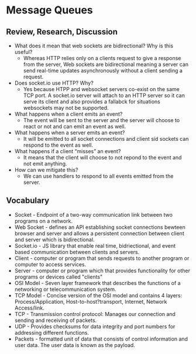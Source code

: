 # Message Queues

## Review, Research, Discussion
- What does it mean that web sockets are bidirectional? Why is this useful?
    - Whereas HTTP relies only on a clients request to give a response from the server, Web sockets are bidirectional meaning a server can send real-time updates asynchronously without a client sending a request.
- Does socket.io use HTTP? Why?
    - Yes because HTPP and websocket servers co-exist on the same TCP port. A socket.io server will attach to an HTTP server so it can serve its client and also provides a fallabck for situations websockets may not be supported.
- What happens when a client emits an event?
    - The event will be sent to the server and the server will choose to react or not and can emit an event as well.
- What happens when a server emits an event?
    - It will be emitted to all socket connections and client sid sockets can respond to the event as well. 
- What happens if a client “misses” an event?
    - It means that the client will choose to not repond to the event and not emit anything.
- How can we mitigate this?
    - We can use handlers to respond to all events emitted from the server.

## Vocabulary
- Socket - Endpoint of a two-way communication link between two programs on a network.
- Web Socket - defines an API establishing socket connections bewteen browser and server and allows a persistent connection between client and server which is bidirectional.
- Socket.io - JS library that enable real time, bidriectional, and event based communication between clients and servers.
- Client - computer or program that sends requests to another program or computer to access services.
- Server - computer or program which that provides functionality for other programs or devices called "clients"
- OSI Model - Seven layer framework that  describes the functions of a networking or telecommunication system.
- TCP Model - Concise version of the OSI model and contains 4 layers: Process/Application, Host-to-host?transport, Internet, Network Access/link.
- TCP - Transmission control protocol: Manages our connection and sending and receiving of packets.
- UDP - Provides checksums for data integrity and port numbers for addressing different functions.
- Packets - formatted unit of data that consists of control information and user data. The user data is known as the payload. 
